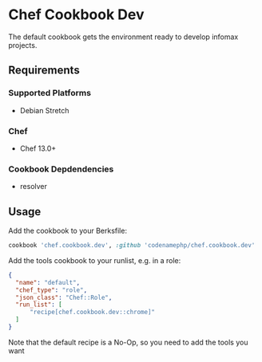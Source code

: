 # Chef Cookbook Dev

The default cookbook gets the environment ready to develop infomax projects.

## Requirements

### Supported Platforms

- Debian Stretch

### Chef

- Chef 13.0+

### Cookbook Depdendencies

- resolver

## Usage

Add the cookbook to your Berksfile:

```ruby
cookbook 'chef.cookbook.dev', :github 'codenamephp/chef.cookbook.dev'
```

Add the tools cookbook to your runlist, e.g. in a role:

```json
{
  "name": "default",
  "chef_type": "role",
  "json_class": "Chef::Role",
  "run_list": [
	  "recipe[chef.cookbook.dev::chrome]"
  ]
}
```

Note that the default recipe is a No-Op, so you need to add the tools you want